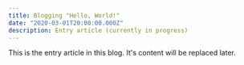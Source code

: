 ```yaml
---
title: Blogging "Hello, World!"
date: "2020-03-01T20:00:00.000Z"
description: Entry article (currently in progress)
---
```


This is the entry article in this blog. It's content will be replaced later.
